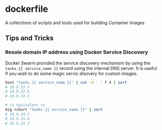 # dockerfile
A collections of scripts and tools used for building Container Images

## Tips and Tricks

### Resole domain IP address using Docker Service Discovery

Docker Swarm provided the service discovery mechanism by using the `tasks.{{ service_name }}` record using the internal DNS server.
It is useful if you wish to do some magic servic disovery for custom images.

```sh
host "tasks.{{ service_name }}" | cut -d ' ' f 4 | sort
# 10.0.33.5
# 10.0.33.6
# 10.0.33.3

# is equivalent to
dig +short "tasks.{{ service_name }}" | sort
# 10.0.33.5
# 10.0.33.6
# 10.0.33.3
```
